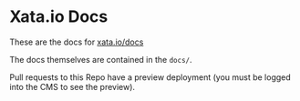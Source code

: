 # Xata.io Docs

These are the docs for [xata.io/docs](https://xata.io/docs)

The docs themselves are contained in the `docs/`.

Pull requests to this Repo have a preview deployment (you must be logged into the CMS to see the preview).

